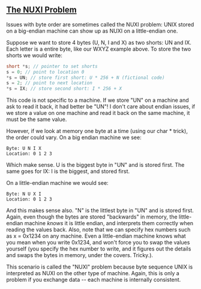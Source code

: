 [The NUXI Problem](https://betterexplained.com/articles/understanding-big-and-little-endian-byte-order/#The_NUXI_Problem)
---------
Issues with byte order are sometimes called the NUXI problem: UNIX stored on a big-endian machine can show up as NUXI on a little-endian one.

Suppose we want to store 4 bytes (U, N, I and X) as two shorts: UN and IX. Each letter is a entire byte, like our WXYZ example above. To store the two shorts we would write:
```c
short *s; // pointer to set shorts
s = 0; // point to location 0
*s = UN; // store first short: U * 256 + N (fictional code)
s = 2; // point to next location
*s = IX; // store second short: I * 256 + X
```

This code is not specific to a machine. If we store "UN" on a machine and ask to read it back, it had better be "UN"! I don't care about endian issues, if we store a value on one machine and read it back on the same machine, it must be the same value.

However, if we look at memory one byte at a time (using our char \* trick), the order could vary. On a big endian machine we see:
```
Byte: U N I X
Location: 0 1 2 3
```
Which make sense. U is the biggest byte in "UN" and is stored first. The same goes for IX: I is the biggest, and stored first.

On a little-endian machine we would see:
```
Byte: N U X I
Location: 0 1 2 3
```
And this makes sense also. "N" is the littlest byte in "UN" and is stored first. Again, even though the bytes are stored "backwards" in memory, the little-endian machine *knows* it is little endian, and interprets them correctly when reading the values back. Also, note that we can specify hex numbers such as x = 0x1234 on any machine. Even a little-endian machine knows what you mean when you write 0x1234, and won't force you to swap the values yourself (you specify the hex number to write, and it figures out the details and swaps the bytes in memory, under the covers. Tricky.).

This scenario is called the "NUXI" problem because byte sequence UNIX is interpreted as NUXI on the other type of machine. Again, this is only a problem if you exchange data -- each machine is internally consistent.
